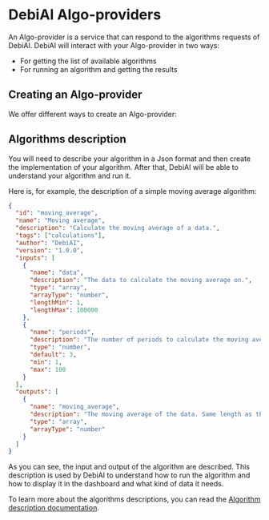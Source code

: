# DebiAI Algo-providers

An Algo-provider is a service that can respond to the algorithms requests of DebiAI. DebiAI will interact with your Algo-provider in two ways:

- For getting the list of available algorithms
- For running an algorithm and getting the results

## Creating an Algo-provider

We offer different ways to create an Algo-provider:

<LinkableChoices :choices="[
    {
        title: 'Python module',
        description: 'Create an Algo-provider from a single Python function',
        imageLink: '/install/python.svg',
        linkDestination: '/customAlgorithms/algoProviders/easyAlgoProvider',
        tag: 'Recommended'
    },
    {
        title: 'Algo-provider templates',
        description: 'Generate an Algo-provider using a pre-built template',
        imageLink: '/install/template.svg',
        linkDestination: '/customAlgorithms/algoProviders/algoProviderTemplates',
    },
    {
        title: 'Custom implementation',
        description: 'Build an Algo-provider from scratch',
        imageLink: '/install/build.svg',
        linkDestination: '/customAlgorithms/algoProviders/customImplementation',
    },
    {
        title: 'Modify the DebiAI backend',
        description: 'Add your algorithm next to the integrated algorithms',
        imageLink: '/install/heartFile.svg',
        linkDestination: '/customAlgorithms/algoProviders/implementInBackend',
        tag: 'Good for contributors'
    },
  ]"
/>

## Algorithms description

You will need to describe your algorithm in a Json format and then create the implementation of your algorithm. After that, DebiAI will be able to understand your algorithm and run it.

Here is, for example, the description of a simple moving average algorithm:

```json
{
  "id": "moving_average",
  "name": "Moving average",
  "description": "Calculate the moving average of a data.",
  "tags": ["calculations"],
  "author": "DebiAI",
  "version": "1.0.0",
  "inputs": [
    {
      "name": "data",
      "description": "The data to calculate the moving average on.",
      "type": "array",
      "arrayType": "number",
      "lengthMin": 1,
      "lengthMax": 100000
    },
    {
      "name": "periods",
      "description": "The number of periods to calculate the moving average on.",
      "type": "number",
      "default": 3,
      "min": 1,
      "max": 100
    }
  ],
  "outputs": [
    {
      "name": "moving_average",
      "description": "The moving average of the data. Same length as the data",
      "type": "array",
      "arrayType": "number"
    }
  ]
}
```

As you can see, the input and output of the algorithm are described. This description is used by DebiAI to understand how to run the algorithm and how to display it in the dashboard and what kind of data it needs.

To learn more about the algorithms descriptions, you can read the [Algorithm description documentation](https://github.com/debiai/algo-provider-python-template/blob/main/algo-api/README.md).
